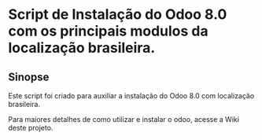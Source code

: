 Script de Instalação do Odoo 8.0 com os principais modulos da localização brasileira.
=======================================================================

Sinopse
-----------------------------------------------------------------------
Este script foi criado para auxiliar a instalação do Odoo 8.0 com localização brasileira.

Para maiores detalhes de como utilizar e instalar o odoo, acesse a Wiki deste projeto.
